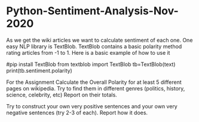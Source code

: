 # Python-Sentiment-Analysis-Nov-2020

As we get the wiki articles we want to calculate sentiment of each one. One easy NLP library is TextBlob. TextBlob contains a basic polarity method rating articles from -1 to 1. Here is a basic example of how to use it

#pip install TextBlob
from textblob import TextBlob
tb=TextBlob(text)
print(tb.sentiment.polarity)



For the Assignment Calculate the Overall Polarity for at least 5 different pages on wikipedia. Try to find them in different genres (politics, history, science, celebrity, etc) Report on their totals. 

 

Try to construct your own very positive sentences and your own very negative sentences (try 2-3 of each). Report how it does. 
